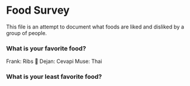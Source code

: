 # Food Survey

This file is an attempt to document what foods are liked and disliked by a group of people.

### What is your favorite food?
Frank: Ribs :meat_on_bone:
Dejan: Cevapi
Muse: Thai
### What is your least favorite food?
